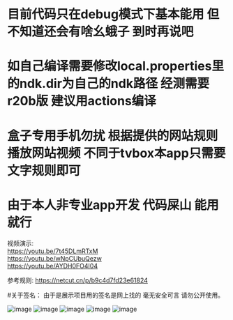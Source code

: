 # 目前代码只在debug模式下基本能用 但不知道还会有啥幺蛾子 到时再说吧     
# 如自己编译需要修改local.properties里的ndk.dir为自己的ndk路径 经测需要r20b版 建议用actions编译  
# 盒子专用手机勿扰 根据提供的网站规则 播放网站视频 不同于tvbox本app只需要文字规则即可
# 由于本人非专业app开发  代码屎山  能用就行
视频演示:      
https://youtu.be/7t45DLmRTxM    
https://youtu.be/wNpCUbuQezw    
https://youtu.be/AYDH0FO4I04       

参考规则: https://netcut.cn/p/b9c4d7fd23e61824      

#关于签名： 由于是展示项目用的签名是网上找的 毫无安全可言 请勿公开使用。  


![image](https://github.com/ykxVK8yL5L/BrowserMovies/blob/main/screenshot/ScreenShot1.png)
![image](https://github.com/ykxVK8yL5L/BrowserMovies/blob/main/screenshot/ScreenShot2.png)
![image](https://github.com/ykxVK8yL5L/BrowserMovies/blob/main/screenshot/ScreenShot3.png)
![image](https://github.com/ykxVK8yL5L/BrowserMovies/blob/main/screenshot/ScreenShot4.png)
![image](https://github.com/ykxVK8yL5L/BrowserMovies/blob/main/screenshot/ScreenShot5.png)
